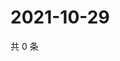 # 2021-10-29

共 0 条

<!-- BEGIN WEIBO -->
<!-- 最后更新时间 Fri Oct 29 2021 07:08:39 GMT+0800 (China Standard Time) -->

<!-- END WEIBO -->
